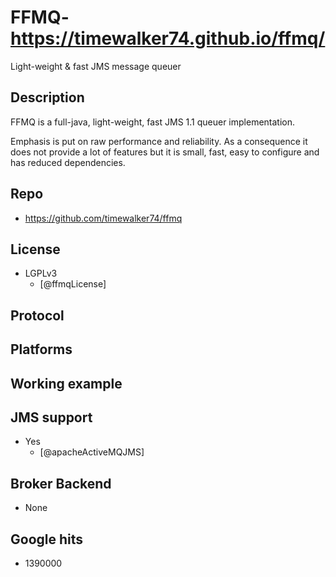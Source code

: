 # FFMQ- https://timewalker74.github.io/ffmq/
Light-weight & fast JMS message queuer


## Description
FFMQ is a full-java, light-weight, fast JMS 1.1 queuer implementation.

Emphasis is put on raw performance and reliability.
As a consequence it does not provide a lot of features but it is small, fast, easy to configure and has reduced dependencies.


## Repo
- https://github.com/timewalker74/ffmq


## License
- LGPLv3
    - [@ffmqLicense]


## Protocol


## Platforms


## Working example


## JMS support
- Yes
    - [@apacheActiveMQJMS]


## Broker Backend
- None


## Google hits
- 1390000

